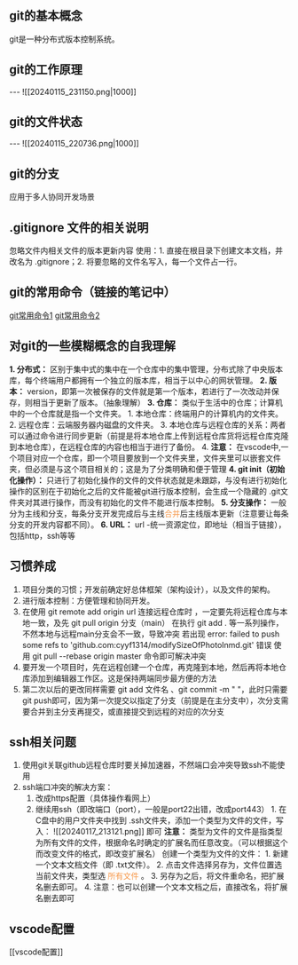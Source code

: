## git的基本概念
git是一种分布式版本控制系统。
## git的工作原理
--- ![[20240115_231150.png|1000]]
## git的文件状态
--- ![[20240115_220736.png|1000]]
## git的分支
应用于多人协同开发场景
## .gitignore 文件的相关说明
忽略文件内相关文件的版本更新内容
使用：1. 直接在根目录下创建文本文档，并改名为 .gitignore；2. 将要忽略的文件名写入，每一个文件占一行。
## git的常用命令（链接的笔记中）
[git常用命令1](https://www.xiaohongshu.com/explore/63dcf770000000001d010de9) 
[git常用命令2](https://www.xiaohongshu.com/explore/659baad0000000001802950e) 
## 对git的一些模糊概念的自我理解
**1. 分布式：** 区别于集中式的集中在一个仓库中的集中管理，分布式除了中央版本库，每个终端用户都拥有一个独立的版本库，相当于以中心的网状管理。
**2. 版本：** version，即第一次被保存的文件就是第一个版本，若进行了一次改动并保存，则相当于更新了版本。（抽象理解）
**3. 仓库：** 类似于生活中的仓库；计算机中的一个仓库就是指一个文件夹。
	1. 本地仓库：终端用户的计算机内的文件夹。
	2. 远程仓库：云端服务器内磁盘的文件夹。
	3. 本地仓库与远程仓库的关系：两者可以通过命令进行同步更新（前提是将本地仓库上传到远程仓库货将远程仓库克隆到本地仓库），在远程仓库的内容也相当于进行了备份。
	4. **注意：** 在vscode中,一个项目对应一个仓库，即一个项目要放到一个文件夹里，文件夹里可以嵌套文件夹，但必须是与这个项目相关的；这是为了分类明确和便于管理
**4. git init（初始化操作）：** 只进行了初始化操作的文件的文件状态就是未跟踪，与没有进行初始化操作的区别在于初始化之后的文件能被git进行版本控制，会生成一个隐藏的 .git文件夹对其进行操作，而没有初始化的文件不能进行版本控制。
**5. 分支操作：** 一般分为主线和分支，每条分支开发完成后与主线<font color="#f79646">合并</font>后主线版本更新（注意要让每条分支的开发内容都不同）。
**6. URL：** url    -统一资源定位，即地址（相当于链接），包括http，ssh等等
## 习惯养成
1. 项目分类的习惯；开发前确定好总体框架（架构设计），以及文件的架构。
2. 进行版本控制：方便管理和协同开发。
3. 在使用 git remote add origin  url  连接远程仓库时 ，一定要先将远程仓库与本地一致，及先 git pull origin 分支（main） 在执行 git add  . 等一系列操作，不然本地与远程main分支会不一致，导致冲突
		若出现  error: failed to push some refs to 'github.com:cyyf1314/modifySizeOfPhotoInmd.git'  错误
		 使用  git pull --rebase origin master 命令即可解决冲突
4. 要开发一个项目时，先在远程创建一个仓库，再克隆到本地，然后再将本地仓库添加到编辑器工作区。这是保持两端同步最方便的方法
5. 第二次以后的更改同样需要 git add 文件名 、git commit -m " "，此时只需要git push即可，因为第一次提交以指定了分支（前提是在主分支中），次分支需要合并到主分支再提交，或直接提交到远程的对应的次分支
## ssh相关问题
1. 使用git关联github远程仓库时要关掉加速器，不然端口会冲突导致ssh不能使用
2. ssh端口冲突的解决方案：
	1. 改成https配置（具体操作看网上）
	2. 继续用ssh（即改端口（port），一般是port22出错，改成port443）
			1. 在C盘中的用户文件夹中找到 .ssh文件夹，添加一个类型为文件的文件，写入：
			 ![[20240117_213121.png]]
			 即可
			 **注意：** 类型为文件的文件是指类型为所有文件的文件，根据命名时确定的扩展名而任意改变。（可以根据这个而改变文件的格式，即改变扩展名）
				 创建一个类型为文件的文件：
					 1. 新建一个文本文档文件（即  .txt文件）。
					 2. 点击文件选择另存为，文件位置选当前文件夹，类型选 <font color="#f79646">所有文件</font> 。
					 3. 另存为之后，将文件重命名，把扩展名删去即可。
					 4. 注意：也可以创建一个文本文档之后，直接改名，将扩展名删去即可

## vscode配置
[[vscode配置]]